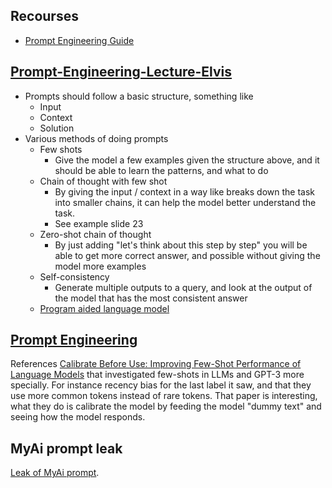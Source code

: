 ## Recourses
- [Prompt Engineering Guide](https://github.com/dair-ai/Prompt-Engineering-Guide)


## [Prompt-Engineering-Lecture-Elvis](https://raw.githubusercontent.com/dair-ai/Prompt-Engineering-Guide/main/lecture/Prompt-Engineering-Lecture-Elvis.pdf)
- Prompts should follow a basic structure, something like
    - Input
    - Context
    - Solution
- Various methods of doing prompts
    - Few shots
        - Give the model a few examples given the structure above, and it should be able to learn the patterns, and what to do
    - Chain of thought with few shot
        - By giving the input / context in a way like breaks down the task into smaller chains, it can help the model better understand the task.
        - See example slide 23
    - Zero-shot chain of thought
        - By just adding "let's think about this step by step" you will be able to get more correct answer, and possible without giving the model more examples
    - Self-consistency  
        - Generate multiple outputs to a query, and look at the output of the model that has the most consistent answer
    - [Program aided language model](https://arxiv.org/pdf/2211.10435.pdf)
        
## [Prompt Engineering](https://lilianweng.github.io/posts/2023-03-15-prompt-engineering/)
References [Calibrate Before Use: Improving Few-Shot Performance of Language Models](https://arxiv.org/pdf/2102.09690.pdf) that investigated few-shots in LLMs and GPT-3 more specially. For instance recency bias for the last label it saw, and that they use more common tokens instead of rare tokens. 
That paper is interesting, what they do is calibrate the model by feeding the model "dummy text" and seeing how the model responds. 


## MyAi prompt leak
[Leak of MyAi prompt](https://old.reddit.com/r/OpenAI/comments/130tn2t/snapchats_my_ais_entire_setup_prompt_example/).

